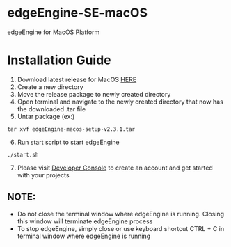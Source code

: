 # edgeEngine-SE-macOS

edgeEngine for MacOS Platform

# Installation Guide

1. Download latest release for MacOS [HERE](https://github.com/edgeEngine/edgeEngine-SE-macOS/releases)
2. Create a new directory
3. Move the release package to newly created directory 
4. Open terminal and navigate to the newly created directory that now has the downloaded .tar file
5. Untar package (ex:)
```
tar xvf edgeEngine-macos-setup-v2.3.1.tar
```
6. Run start script to start edgeEngine
```
./start.sh
```
7. Please visit [Developer Console](https://developer.mimik.com/console/create_account) to create an account and get started with your projects

## NOTE:
- Do not close the terminal window where edgeEngine is running. Closing this window will terminate edgeEngine process
- To stop edgeEngine, simply close or use keyboard shortcut CTRL + C in terminal window where edgeEngine is running 
